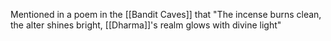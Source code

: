 Mentioned in a poem in the [[Bandit Caves]] that "The incense burns clean, the alter shines bright, [[Dharma]]'s realm glows with divine light"